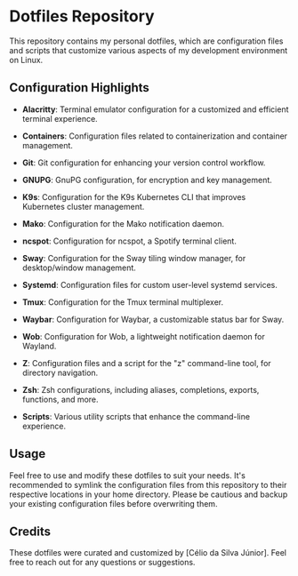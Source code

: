 # Dotfiles Repository

This repository contains my personal dotfiles, which are configuration files and scripts that customize various aspects of my development environment on Linux.

## Configuration Highlights

- **Alacritty**: Terminal emulator configuration for a customized and efficient terminal experience.

- **Containers**: Configuration files related to containerization and container management.

- **Git**: Git configuration for enhancing your version control workflow.

- **GNUPG**: GnuPG configuration, for encryption and key management.

- **K9s**: Configuration for the K9s Kubernetes CLI that improves Kubernetes cluster management.

- **Mako**: Configuration for the Mako notification daemon.

- **ncspot**: Configuration for ncspot, a Spotify terminal client.

- **Sway**: Configuration for the Sway tiling window manager, for desktop/window management.

- **Systemd**: Configuration files for custom user-level systemd services.

- **Tmux**: Configuration for the Tmux terminal multiplexer.

- **Waybar**: Configuration for Waybar, a customizable status bar for Sway.

- **Wob**: Configuration for Wob, a lightweight notification daemon for Wayland.

- **Z**: Configuration files and a script for the "z" command-line tool, for directory navigation.

- **Zsh**: Zsh configurations, including aliases, completions, exports, functions, and more.

- **Scripts**: Various utility scripts that enhance the command-line experience.

## Usage

Feel free to use and modify these dotfiles to suit your needs. It's recommended to symlink the configuration files from this repository to their respective locations in your home directory. Please be cautious and backup your existing configuration files before overwriting them.

## Credits

These dotfiles were curated and customized by [Célio da Silva Júnior]. Feel free to reach out for any questions or suggestions.
